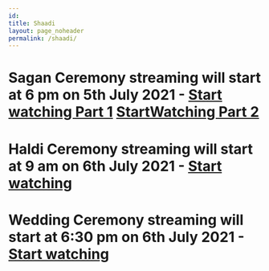 ```yaml
---
id: 
title: Shaadi
layout: page_noheader
permalink: /shaadi/
---
```


# Sagan Ceremony streaming will start at 6 pm on 5th July 2021 - [Start watching Part 1](https://youtu.be/DNZYdU3Benc) [StartWatching Part 2](https://youtu.be/DsiKYTJH2oE)

# Haldi Ceremony streaming will start at 9 am on 6th July 2021 - [Start watching](https://youtu.be/rEeyObVdJXw)

# Wedding Ceremony streaming will start at 6:30 pm on 6th July 2021 - [Start watching](https://youtu.be/oDc-yzHrJ9g)
